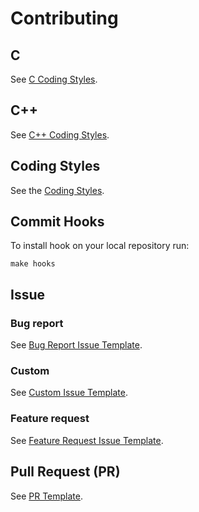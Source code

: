 # Contributing

## C

See [C Coding Styles](https://github.com/thelilylang/lily/blob/add_contributing/CODING_STYLES.md#c).

## C++

See [C++ Coding Styles](https://github.com/thelilylang/lily/blob/add_contributing/CODING_STYLES.md#c-1).

## Coding Styles

See the [Coding Styles](https://github.com/thelilylang/lily/blob/main/CODING_STYLES.md).

## Commit Hooks

To install hook on your local repository run:

```
make hooks
```

## Issue

### Bug report

See [Bug Report Issue Template](https://github.com/thelilylang/lily/blob/main/.github/ISSUE_TEMPLATE/bug_report.md).

### Custom

See [Custom Issue Template](https://github.com/thelilylang/lily/blob/main/.github/ISSUE_TEMPLATE/custom.md).

### Feature request

See [Feature Request Issue Template](https://github.com/thelilylang/lily/blob/main/.github/ISSUE_TEMPLATE/feature_request.md).

## Pull Request (PR)

See [PR Template](https://github.com/thelilylang/lily/blob/main/.github/pull_request_template.md).

